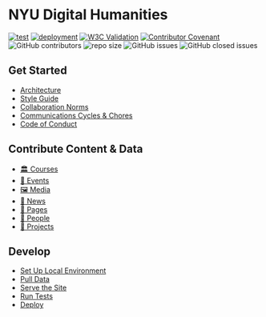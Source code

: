 # NYU Digital Humanities

[![test](https://img.shields.io/github/workflow/status/nyu-dh/nyu-dh.github.io/test?style=flat&logo=github&label=tests)](https://github.com/nyu-dh/nyu-dh.github.io/actions/workflows/test.yml)
[![deployment](https://img.shields.io/github/deployments/nyu-dh/nyu-dh.github.io/github-pages?label=deploy&logo=github)](https://github.com/nyu-dh/nyu-dh.github.io/deployments)
[![W3C Validation](https://img.shields.io/w3c-validation/html?targetUrl=https%3A%2F%2Fnyu-dh.github.io&label=w3c)](https://validator.nu/?doc=https%3A%2F%2Fnyu-dh.github.io)
[![Contributor Covenant](https://img.shields.io/badge/Contributor%20Covenant-2.1-4baaaa.svg?label=contributor+covenant)](docs/code-of-conduct.md)
![GitHub contributors](https://img.shields.io/github/contributors/nyu-dh/nyu-dh.github.io)
![repo size](https://img.shields.io/github/repo-size/nyu-dh/nyu-dh.github.io)
![GitHub issues](https://img.shields.io/github/issues-raw/nyu-dh/nyu-dh.github.io) 
![GitHub closed issues](https://img.shields.io/github/issues-closed-raw/nyu-dh/nyu-dh.github.io)


## Get Started
+ [Architecture](docs/architecture.md)
+ [Style Guide](docs/style-guide.md)
+ [Collaboration Norms](docs/guides/git-collab-norms.md)
+ [Communications Cycles & Chores](docs/communication-cycles-and-chores.md)
+ [Code of Conduct](docs/code-of-conduct.md)

## Contribute Content & Data
+ [🏛️ Courses](docs/guides/add-edit-courses.md)
+ [📆 Events](docs/guides/add-edit-events.md)
+ [🖼️ Media](docs/guides/add-edit-media.md)
+ [📰 News](docs/guides/add-edit-news.md)
+ [📝 Pages](docs/guides/add-edit-pages.md)
+ [👤 People](docs/guides/add-edit-people.md)
+ [🏺 Projects](docs/guides/add-edit-projects.md)  

## Develop
+ [Set Up Local Environment](docs/guides/local-development.md#set-up-dev-environment)
+ [Pull Data](docs/guides/pull-data-from-google-sheets.md)
+ [Serve the Site](docs/guides/local-development.md#serve-the-site)
+ [Run Tests](docs/guides/local-development.md#run-tests)
+ [Deploy](docs/architecture.md#deployment)


